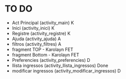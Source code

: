 # TO DO
- Act Principal (activity_main) K
- Inici  (activity_inici) K
- Registre  (activity_registre) K
- Ajuda  (activity_ajuda) A
- filtros   (activity_filtres) A
- fragment TOP - Karolayn FET
- fragment Bottom - Karolayn FET
- Preferencies   (activity_preferencies) D
- llista ingressos   (activity_llista_ingressos) Done
- modificar ingressos  (activity_modificar_ingressos) D
